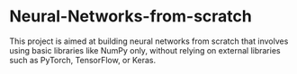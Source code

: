 # Neural-Networks-from-scratch
This project is aimed at building neural networks from scratch that involves using basic libraries like NumPy only, without relying on external libraries such as PyTorch, TensorFlow, or Keras.
